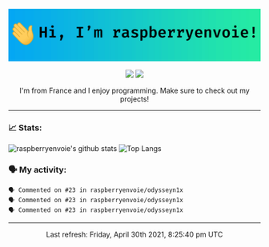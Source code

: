 ![header](https://raw.githubusercontent.com/raspberryenvoie/raspberryenvoie/master/header.gif)

<p align="center">
  <a href="mailto:raspberryenvoie@protonmail.com"><img src="https://img.shields.io/badge/-raspberryenvoie@protonmail.com-E43B39?logo=Gmail&logoColor=white&link=mailto:raspberryenvoie@protonmail.com"></a>
  <a href="https://www.reddit.com/user/raspberryenvoie"><img src="https://img.shields.io/badge/-u/raspberryenvoie-ff3312?logo=Reddit&logoColor=white&link=https://www.reddit.com/user/raspberryenvoie"></a>
</p>

<p align=center>I'm from France and I enjoy programming. Make sure to check out my projects!</p>

---

### 📈 Stats:
![raspberryenvoie's github stats](https://github-readme-stats.vercel.app/api?username=raspberryenvoie&show_icons=true)
![Top Langs](https://github-readme-stats.vercel.app/api/top-langs/?username=raspberryenvoie&layout=compact)

### 🗣 My activity:
```
🗣 Commented on #23 in raspberryenvoie/odysseyn1x
🗣 Commented on #23 in raspberryenvoie/odysseyn1x
🗣 Commented on #23 in raspberryenvoie/odysseyn1x
```

------------
<p align="center">Last refresh: Friday, April 30th 2021, 8:25:40 pm UTC</p>

